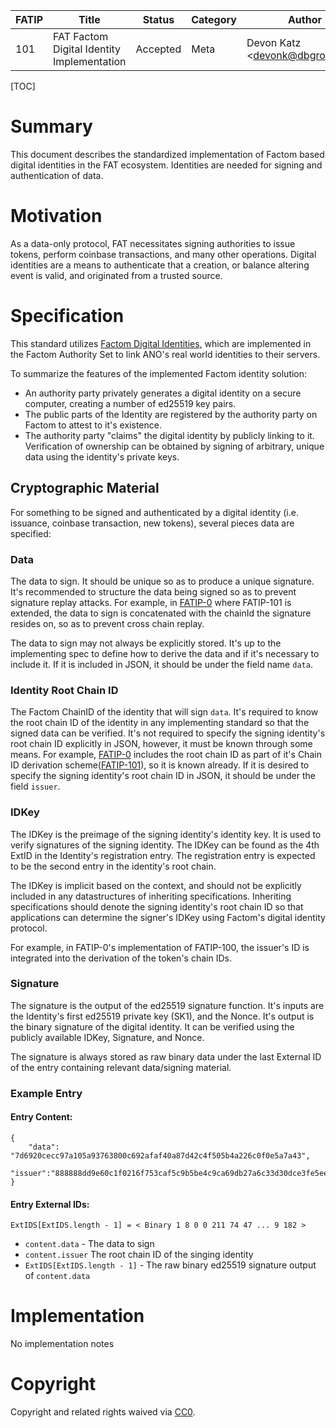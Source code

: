| FATIP | Title                                      | Status   | Category | Author                          | Created   |
| ----- | ------------------------------------------ | -------- | -------- | ------------------------------- | --------- |
| 101   | FAT Factom Digital Identity Implementation | Accepted | Meta     | Devon Katz \<devonk@dbgrow.com> | 8-17-2018 |


[TOC]

# Summary

This document describes the standardized implementation of Factom based digital
identities in the FAT ecosystem. Identities are needed for signing and
authentication of data.


# Motivation

As a data-only protocol, FAT necessitates signing authorities to issue tokens,
perform coinbase transactions, and many other operations. Digital identities
are a means to authenticate that a creation, or balance altering event is
valid, and originated from a trusted source.


# Specification

This standard utilizes [Factom Digital
Identities](https://github.com/FactomProject/FactomDocs/blob/master/Identity.md),
which are implemented in the Factom Authority Set to link ANO's real world
identities to their servers.

To summarize the features of the implemented Factom identity solution:

- An authority party privately generates a digital identity on a secure
  computer, creating a number of ed25519 key pairs.
- The public parts of the Identity are registered by the authority party on
  Factom to attest to it's existence.
- The authority party "claims" the digital identity by publicly linking to it.
  Verification of ownership can be obtained by signing of arbitrary, unique
data using the identity's private keys.


## Cryptographic Material

For something to be signed and authenticated by a digital identity (i.e.
issuance, coinbase transaction, new tokens), several pieces data are specified:



### Data

The data to sign. It should be unique so as to produce a unique
signature. It's recommended to structure the data being signed so as to prevent signature replay attacks. For example, in [FATIP-0](0.md) where FATIP-101 is extended, the data to sign is concatenated with the chainId the signature resides on, so as to prevent cross chain replay.

The data to sign may not always be explicitly stored. It's up to the implementing spec
to define how to derive the data and if it's necessary to include it. If it is
included in JSON, it should be under the field name `data`.



### Identity Root Chain ID

The Factom ChainID of the identity that will sign `data`. It's required to know the root chain ID of the identity in any implementing standard so that the signed data can be verified. It's not required to specify the signing identity's root chain ID explicitly in JSON, however, it must be known through some means. For example, [FATIP-0](0.md) includes the root chain ID as part of it's Chain ID derivation scheme([FATIP-101](101.md)), so it is known already.  If it is desired to specify the signing identity's root chain ID in JSON, it should be under the field `issuer`. 

### IDKey

The IDKey is the preimage of the signing identity's identity key. It is used to
verify signatures of the signing identity. The IDKey can be found as the 4th
ExtID in the Identity's registration entry. The registration entry is expected
to be the second entry in the identity's root chain.

The IDKey is implicit based on the context, and should not be explicitly
included in any datastructures of inheriting specifications. Inheriting
specifications should denote the signing identity's root chain ID so that
applications can determine the signer's IDKey using Factom's digital identity
protocol.

For example, in FATIP-0's implementation of FATIP-100, the issuer's ID is
integrated into the derivation of the token's chain IDs.




### Signature

The signature is the output of the ed25519 signature function. It's inputs are
the Identity's first ed25519 private key (SK1), and the Nonce. It's output is
the binary signature of the digital identity. It can be verified using the
publicly available IDKey, Signature, and Nonce.

The signature is always stored as raw binary data under the last External ID of
the entry containing relevant data/signing material.

### Example Entry

#### Entry Content:
```
{
	"data": "7d6920cecc97a105a93763800c692afaf40a87d42c4f505b4a226c0f0e5a7a43",
	"issuer":"888888dd9e60c1f0216f753caf5c9b5be4c9ca69db27a6c33d30dce3fe5ee709"
}
```

#### Entry External IDs:
```
ExtIDS[ExtIDS.length - 1] = < Binary 1 8 0 0 211 74 47 ... 9 182 >
```

- `content.data` - The data to sign
- `content.issuer` The root chain ID of the singing identity
- `ExtIDS[ExtIDS.length - 1]` - The raw binary ed25519 signature output of
  `content.data`



# Implementation

No implementation notes


# Copyright

Copyright and related rights waived via
[CC0](https://creativecommons.org/publicdomain/zero/1.0/).
